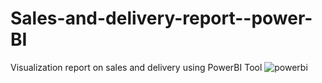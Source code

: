 # Sales-and-delivery-report--power-BI
Visualization report on sales and delivery using PowerBI  Tool 
![powerbi](https://user-images.githubusercontent.com/77533859/143479534-9c7eb734-069e-4de5-813b-3b9ddd9e286e.jpg)
